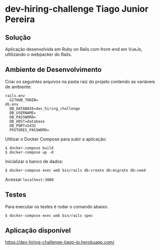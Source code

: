 # dev-hiring-challenge Tiago Junior Pereira

## Solução

Aplicação desenvolvida em Ruby on Rails com front-end em VueJs, ultilizando o webpacker do Rails.

## Ambiente de Desenvolvimento

Criar os seguintes arquivos na pasta raiz do projeto contendo as variáveis de ambiente:  
```
rails.env
  GITHUB_TOKEN=
db.env
  DB_DATABASE=dev_hiring_challenge
  DB_USERNAME=
  DB_PASSWORD=
  DB_HOST=database
  DB_PORT=5432
  POSTGRES_PASSWORD=
```

Utilizar o Docker Compose para subir a aplicação:
```
$ docker-compose build
$ docker-compose up -d
```

Inicializar o banco de dados:
```
$ docker-compose exec web bin/rails db:create db:migrate db:seed
```

Acessar `localhost:3000`

## Testes

Para executar os testes é rodar o comando abaixo:
```
$ docker-compose exec web bin/rails spec
```

## Aplicação disponível

https://dev-hiring-challenge-tiago-jp.herokuapp.com/
